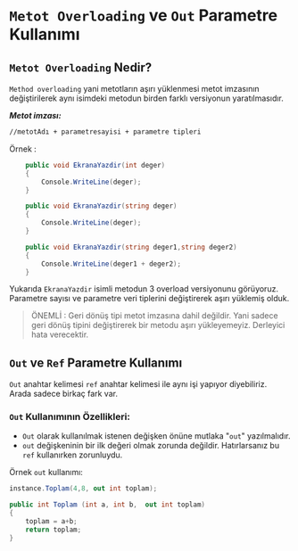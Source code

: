 # **`Metot Overloading` ve `Out` Parametre Kullanımı**

## **`Metot Overloading` Nedir?**

`Method overloading` yani metotların aşırı yüklenmesi metot imzasının değiştirilerek aynı isimdeki metodun birden farklı versiyonun yaratılmasıdır.

***Metot imzası:***

```markdown
//metotAdı + parametresayisi + parametre tipleri
```

Örnek :

```csharp
    public void EkranaYazdir(int deger)
    {
        Console.WriteLine(deger);
    }

    public void EkranaYazdir(string deger)
    {
        Console.WriteLine(deger);
    }

    public void EkranaYazdir(string deger1,string deger2)
    {
        Console.WriteLine(deger1 + deger2);
    }
```

Yukarıda `EkranaYazdir` isimli metodun 3 overload versiyonunu görüyoruz. Parametre sayısı ve parametre veri tiplerini değiştirerek aşırı yüklemiş olduk.

> ÖNEMLİ : Geri dönüş tipi metot imzasına dahil değildir. Yani sadece geri dönüş tipini değiştirerek bir metodu aşırı yükleyemeyiz. Derleyici hata verecektir.

## **`Out` ve `Ref` Parametre Kullanımı**

`Out` anahtar kelimesi `ref` anahtar kelimesi ile aynı işi yapıyor diyebiliriz. Arada sadece birkaç fark var.

### **`Out` Kullanımının Özellikleri:**

- `Out` olarak kullanılmak istenen değişken önüne mutlaka "`out`" yazılmalıdır.
- `out` değişkeninin bir ilk değeri olmak zorunda değildir. Hatırlarsanız bu `ref` kullanırken zorunluydu.

Örnek `out` kullanımı:

```csharp
instance.Toplam(4,8, out int toplam);

public int Toplam (int a, int b,  out int toplam)
{
    toplam = a+b;
    return toplam;
}
```